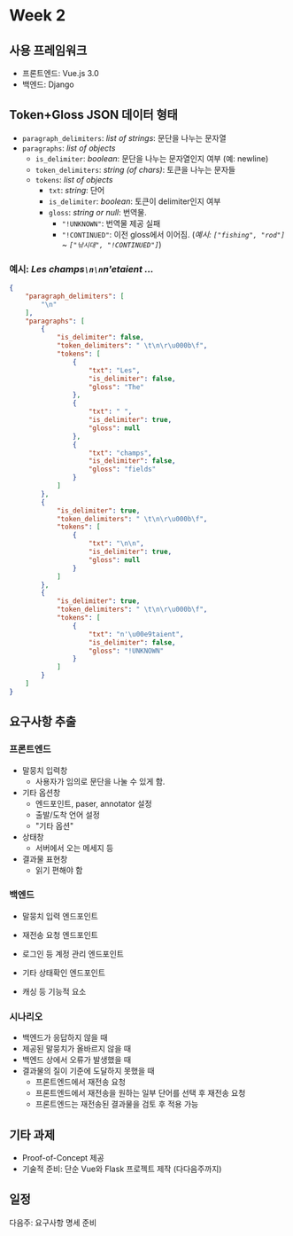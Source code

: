 # Week 2

## 사용 프레임워크
- 프론트엔드: Vue.js 3.0
- 백엔드: Django

## Token+Gloss JSON 데이터 형태
- `paragraph_delimiters`: *list of strings*: 문단을 나누는 문자열
- `paragraphs`: *list of objects*
  - `is_delimiter`: *boolean*: 문단을 나누는 문자열인지 여부 (예: newline)
  - `token_delimiters`: *string (of chars)*: 토큰을 나누는 문자들
  - `tokens`: *list of objects*
    - `txt`: *string*: 단어
	- `is_delimiter`: *boolean*: 토큰이 delimiter인지 여부
	- `gloss`: *string or null*: 번역물.
	  - `"!UNKNOWN"`: 번역물 제공 실패
	  - `"!CONTINUED"`: 이전 gloss에서 이어짐. (*예시: `["fishing", "rod"]` ~ `["낚시대", "!CONTINUED"]`*)

### 예시: *Les champs`\n\n`n'etaient ...*
```json
{
	"paragraph_delimiters": [
		"\n"
	],
	"paragraphs": [
		{
			"is_delimiter": false,
			"token_delimiters": " \t\n\r\u000b\f",
			"tokens": [
				{
					"txt": "Les",
					"is_delimiter": false,
					"gloss": "The"
				},
				{
					"txt": " ",
					"is_delimiter": true,
					"gloss": null
				},
				{
					"txt": "champs",
					"is_delimiter": false,
					"gloss": "fields"
				}
			]
		},
		{
			"is_delimiter": true,
			"token_delimiters": " \t\n\r\u000b\f",
			"tokens": [
				{
					"txt": "\n\n",
					"is_delimiter": true,
					"gloss": null
				}
			]
		},
		{
			"is_delimiter": true,
			"token_delimiters": " \t\n\r\u000b\f",
			"tokens": [
				{
					"txt": "n'\u00e9taient",
					"is_delimiter": false,
					"gloss": "!UNKNOWN"
				}
			]
		}
	]
}
```

## 요구사항 추출

### 프론트엔드
- 말뭉치 입력창
  - 사용자가 임의로 문단을 나눌 수 있게 함.
- 기타 옵션창
  - 엔드포인트, paser, annotator 설정
  - 출발/도착 언어 설정
  - "기타 옵션"
- 상태창
  - 서버에서 오는 메세지 등
- 결과물 표현창
  - 읽기 편해야 함

### 백엔드
- 말뭉치 입력 엔드포인트
- 재전송 요청 엔드포인트
- 로그인 등 계정 관리 엔드포인트
- 기타 상태확인 엔드포인트

- 캐싱 등 기능적 요소

### 시나리오
- 백엔드가 응답하지 않을 때
- 제공된 말뭉치가 올바르지 않을 때
- 백엔드 상에서 오류가 발생했을 때
- 결과물의 질이 기준에 도달하지 못했을 때
  - 프론트엔드에서 재전송 요청
  - 프론트엔드에서 재전송을 원하는 일부 단어를 선택 후 재전송 요청
  - 프론트엔드는 재전송된 결과물을 검토 후 적용 가능

## 기타 과제
- Proof-of-Concept 제공
- 기술적 준비: 단순 Vue와 Flask 프로젝트 제작 (다다음주까지)

## 일정
다음주: 요구사항 명세 준비